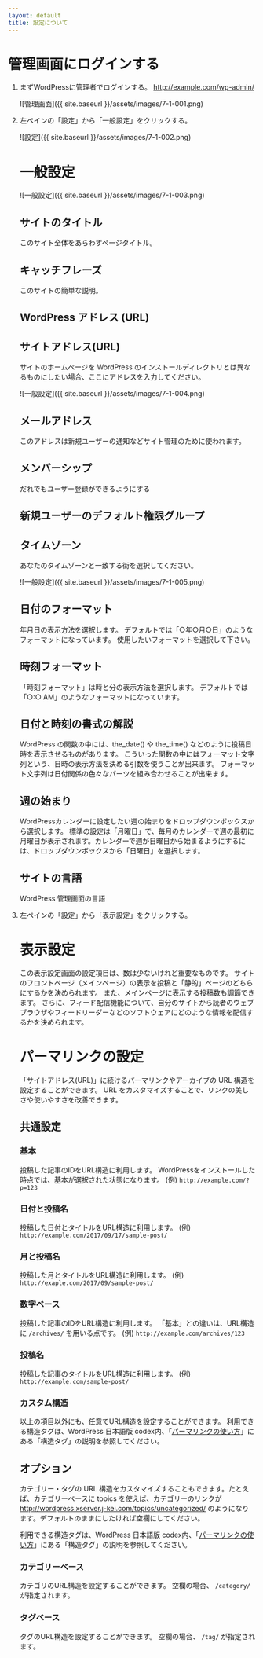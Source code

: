 ```yaml
---
layout: default
title: 設定について
---
```


# 管理画面にログインする

1.  まずWordPressに管理者でログインする。 http://example.com/wp-admin/

    ![管理画面]({{ site.baseurl }}/assets/images/7-1-001.png)

2.  左ペインの「設定」から「一般設定」をクリックする。

    ![設定]({{ site.baseurl }}/assets/images/7-1-002.png)

    # 一般設定

    ![一般設定]({{ site.baseurl }}/assets/images/7-1-003.png)

    ## サイトのタイトル

    このサイト全体をあらわすページタイトル。

    ## キャッチフレーズ

    このサイトの簡単な説明。

    ## WordPress アドレス (URL)

    ## サイトアドレス(URL)

    サイトのホームページを WordPress のインストールディレクトリとは異なるものにしたい場合、ここにアドレスを入力してください。

    ![一般設定]({{ site.baseurl }}/assets/images/7-1-004.png)

    ## メールアドレス

    このアドレスは新規ユーザーの通知などサイト管理のために使われます。

    ## メンバーシップ

    だれでもユーザー登録ができるようにする

    ## 新規ユーザーのデフォルト権限グループ

    ## タイムゾーン

    あなたのタイムゾーンと一致する街を選択してください。

    ![一般設定]({{ site.baseurl }}/assets/images/7-1-005.png)

    ## 日付のフォーマット

    年月日の表示方法を選択します。
    デフォルトでは「○年○月○日」のようなフォーマットになっています。
    使用したいフォーマットを選択して下さい。

    ## 時刻フォーマット

    「時刻フォーマット」は時と分の表示方法を選択します。
    デフォルトでは「○:○ AM」のようなフォーマットになっています。

    ## 日付と時刻の書式の解説

    WordPress の関数の中には、the_date() や the_time() などのように投稿日時を表示させるものがあります。
    こういった関数の中にはフォーマット文字列という、日時の表示方法を決める引数を使うことが出来ます。
    フォーマット文字列は日付関係の色々なパーツを組み合わせることが出来ます。

    ## 週の始まり

    WordPressカレンダーに設定したい週の始まりをドロップダウンボックスから選択します。
    標準の設定は「月曜日」で、毎月のカレンダーで週の最初に月曜日が表示されます。カレンダーで週が日曜日から始まるようにするには、ドロップダウンボックスから「日曜日」を選択します。

    ## サイトの言語

    WordPress 管理画面の言語


3.  左ペインの「設定」から「表示設定」をクリックする。

    # 表示設定

    この表示設定画面の設定項目は、数は少ないけれど重要なものです。
    サイトのフロントページ（メインページ）の表示を投稿と「静的」ページのどちらにするかを決められます。
    また、メインページに表示する投稿数も調節できます。
    さらに、フィード配信機能について、自分のサイトから読者のウェブブラウザやフィードリーダーなどのソフトウェアにどのような情報を配信するかを決められます。
    
    # パーマリンクの設定

    「サイトアドレス(URL)」に続けるパーマリンクやアーカイブの URL 構造を設定することができます。
    URL をカスタマイズすることで、リンクの美しさや使いやすさを改善できます。

    ## 共通設定
    
    ### 基本

    投稿した記事のIDをURL構造に利用します。
    WordPressをインストールした時点では、基本が選択された状態になります。
    (例) `http://example.com/?p=123`

    ### 日付と投稿名

    投稿した日付とタイトルをURL構造に利用します。
    (例) `http://example.com/2017/09/17/sample-post/`
    
    ### 月と投稿名
    
    投稿した月とタイトルをURL構造に利用します。
    (例) `http://exaple.com/2017/09/sample-post/`
    
    ### 数字ベース
    
    投稿した記事のIDをURL構造に利用します。
    「基本」との違いは、URL構造に `/archives/` を用いる点です。
    (例) `http://example.com/archives/123`
    
    ### 投稿名
    
    投稿した記事のタイトルをURL構造に利用します。
    (例) `http://example.com/sample-post/`
    
    ### カスタム構造

    以上の項目以外にも、任意でURL構造を設定することができます。
    利用できる構造タグは、WordPress 日本語版 codex内、「[パーマリンクの使い方](https://wpdocs.osdn.jp/%E3%83%91%E3%83%BC%E3%83%9E%E3%83%AA%E3%83%B3%E3%82%AF%E3%81%AE%E4%BD%BF%E3%81%84%E6%96%B9)」にある「構造タグ」の説明を参照してください。

    ## オプション
    
    カテゴリー・タグの URL 構造をカスタマイズすることもできます。たとえば、カテゴリーベースに topics を使えば、カテゴリーのリンクが http://wordpress.xserver.j-kei.com/topics/uncategorized/ のようになります。デフォルトのままにしたければ空欄にしてください。

    利用できる構造タグは、WordPress 日本語版 codex内、「[パーマリンクの使い方](https://wpdocs.osdn.jp/%E3%83%91%E3%83%BC%E3%83%9E%E3%83%AA%E3%83%B3%E3%82%AF%E3%81%AE%E4%BD%BF%E3%81%84%E6%96%B9)」にある「構造タグ」の説明を参照してください。
    
    ### カテゴリーベース
    
    カテゴリのURL構造を設定することができます。
    空欄の場合、 `/category/` が指定されます。

    ### タグベース
    
    タグのURL構造を設定することができます。
    空欄の場合、 `/tag/` が指定されます。